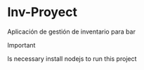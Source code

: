 # Inv-Proyect
 Aplicación de gestión de inventario para bar

>[!IMPORTANT]
> Is necessary install nodejs to run this project